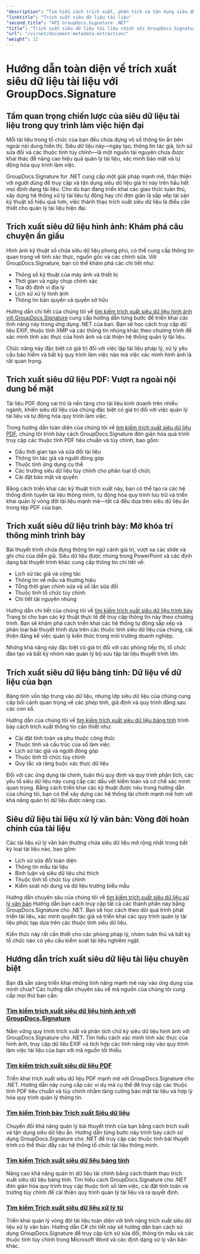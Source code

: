 ```yaml
---
"description": "Tìm hiểu cách trích xuất, phân tích và tận dụng siêu dữ liệu tài liệu trên nhiều định dạng tệp với GroupDocs.Signature cho .NET. Nâng cao bảo mật, hợp lý hóa quy trình làm việc và thu thập thông tin chi tiết hữu ích về tài liệu."
"linktitle": "Trích xuất siêu dữ liệu tài liệu"
"second_title": "API GroupDocs.Signature .NET"
"title": "Trích xuất siêu dữ liệu tài liệu chính với GroupDocs.Signature cho .NET"
"url": "/vi/net/document-metadata-extraction/"
"weight": 22
---
```


# Hướng dẫn toàn diện về trích xuất siêu dữ liệu tài liệu với GroupDocs.Signature

## Tầm quan trọng chiến lược của siêu dữ liệu tài liệu trong quy trình làm việc hiện đại

Mỗi tài liệu trong tổ chức của bạn đều chứa đựng vô số thông tin ẩn bên ngoài nội dung hiển thị. Siêu dữ liệu này—ngày tạo, thông tin tác giả, lịch sử sửa đổi và các thuộc tính tùy chỉnh—là một nguồn tài nguyên chưa được khai thác để nâng cao hiệu quả quản lý tài liệu, xác minh bảo mật và tự động hóa quy trình làm việc.

GroupDocs.Signature for .NET cung cấp một giải pháp mạnh mẽ, thân thiện với người dùng để truy cập và tận dụng siêu dữ liệu giá trị này trên hầu hết mọi định dạng tài liệu. Cho dù bạn đang triển khai các giao thức tuân thủ, xây dựng hệ thống xử lý tài liệu tự động hay chỉ đơn giản là sắp xếp tài sản kỹ thuật số hiệu quả hơn, việc thành thạo trích xuất siêu dữ liệu là điều cần thiết cho quản lý tài liệu hiện đại.

## Trích xuất siêu dữ liệu hình ảnh: Khám phá câu chuyện ẩn giấu

Hình ảnh kỹ thuật số chứa siêu dữ liệu phong phú, có thể cung cấp thông tin quan trọng về tính xác thực, nguồn gốc và các chỉnh sửa. Với GroupDocs.Signature, bạn có thể khám phá các chi tiết như:

- Thông số kỹ thuật của máy ảnh và thiết bị
- Thời gian và ngày chụp chính xác
- Tọa độ định vị địa lý
- Lịch sử xử lý hình ảnh
- Thông tin bản quyền và quyền sở hữu

Hướng dẫn chi tiết của chúng tôi về [tìm kiếm trích xuất siêu dữ liệu hình ảnh với GroupDocs.Signature](./search-image-metadata-extraction/) cung cấp hướng dẫn từng bước để triển khai các tính năng này trong ứng dụng .NET của bạn. Bạn sẽ học cách truy cập dữ liệu EXIF, thuộc tính XMP và các thông tin nhúng khác theo chương trình để xác minh tính xác thực của hình ảnh và cải thiện hệ thống quản lý tài liệu.

Chức năng này đặc biệt có giá trị đối với việc lập tài liệu pháp lý, xử lý yêu cầu bảo hiểm và bất kỳ quy trình làm việc nào mà việc xác minh hình ảnh là rất quan trọng.

## Trích xuất siêu dữ liệu PDF: Vượt ra ngoài nội dung bề mặt

Tài liệu PDF đóng vai trò là nền tảng cho tài liệu kinh doanh trên nhiều ngành, khiến siêu dữ liệu của chúng đặc biệt có giá trị đối với việc quản lý tài liệu và tự động hóa quy trình làm việc.

Trong hướng dẫn toàn diện của chúng tôi về [tìm kiếm trích xuất siêu dữ liệu PDF](./search-pdf-metadata-extraction/), chúng tôi trình bày cách GroupDocs.Signature đơn giản hóa quá trình truy cập các thuộc tính PDF tiêu chuẩn và tùy chỉnh, bao gồm:

- Dấu thời gian tạo và sửa đổi tài liệu
- Thông tin tác giả và người đóng góp
- Thuộc tính ứng dụng cụ thể
- Các trường siêu dữ liệu tùy chỉnh cho phân loại tổ chức
- Cài đặt bảo mật và quyền

Bằng cách triển khai các kỹ thuật trích xuất này, bạn có thể tạo ra các hệ thống định tuyến tài liệu thông minh, tự động hóa quy trình lưu trữ và triển khai quản lý vòng đời tài liệu mạnh mẽ—tất cả đều dựa trên siêu dữ liệu ẩn trong tệp PDF của bạn.

## Trích xuất siêu dữ liệu trình bày: Mở khóa trí thông minh trình bày

Bài thuyết trình chứa đựng thông tin ngữ cảnh giá trị, vượt xa các slide và ghi chú của diễn giả. Siêu dữ liệu được nhúng trong PowerPoint và các định dạng bài thuyết trình khác cung cấp thông tin chi tiết về:

- Lịch sử tác giả và cộng tác
- Thông tin về mẫu và thương hiệu
- Tổng thời gian chỉnh sửa và số lần sửa đổi
- Thuộc tính tổ chức tùy chỉnh
- Chi tiết tài nguyên nhúng

Hướng dẫn chi tiết của chúng tôi về [tìm kiếm trích xuất siêu dữ liệu trình bày](./search-presentation-metadata-extraction/) Trang bị cho bạn các kỹ thuật thực tế để truy cập thông tin này theo chương trình. Bạn sẽ khám phá cách triển khai các hệ thống tự động sắp xếp và phân loại bài thuyết trình dựa trên các thuộc tính siêu dữ liệu của chúng, cải thiện đáng kể việc quản lý kiến thức trong môi trường doanh nghiệp.

Những khả năng này đặc biệt có giá trị đối với các phòng tiếp thị, tổ chức đào tạo và bất kỳ nhóm nào quản lý bộ sưu tập tài liệu thuyết trình lớn.

## Trích xuất siêu dữ liệu bảng tính: Dữ liệu về dữ liệu của bạn

Bảng tính vốn tập trung vào dữ liệu, nhưng lớp siêu dữ liệu của chúng cung cấp bối cảnh quan trọng về các phép tính, giả định và quy trình đằng sau các con số.

Hướng dẫn của chúng tôi về [tìm kiếm trích xuất siêu dữ liệu bảng tính](./search-spreadsheet-metadata-extraction/) trình bày cách trích xuất thông tin cần thiết như:

- Cài đặt tính toán và phụ thuộc công thức
- Thuộc tính và cấu trúc của sổ làm việc
- Lịch sử tác giả và người đóng góp
- Thuộc tính tổ chức tùy chỉnh
- Quy tắc và ràng buộc xác thực dữ liệu

Đối với các ứng dụng tài chính, tuân thủ quy định và quy trình phân tích, các yếu tố siêu dữ liệu này cung cấp các dấu vết kiểm toán và cơ chế xác minh quan trọng. Bằng cách triển khai các kỹ thuật được nêu trong hướng dẫn của chúng tôi, bạn có thể xây dựng các hệ thống tài chính mạnh mẽ hơn với khả năng quản trị dữ liệu được nâng cao.

## Siêu dữ liệu tài liệu xử lý văn bản: Vòng đời hoàn chỉnh của tài liệu

Các tài liệu xử lý văn bản thường chứa siêu dữ liệu mở rộng nhất trong bất kỳ loại tài liệu nào, bao gồm:

- Lịch sử sửa đổi toàn diện
- Thông tin mẫu tài liệu
- Bình luận và siêu dữ liệu chú thích
- Thuộc tính tổ chức tùy chỉnh
- Kiểm soát nội dung và dữ liệu trường biểu mẫu

Hướng dẫn chuyên sâu của chúng tôi về [tìm kiếm trích xuất siêu dữ liệu xử lý văn bản](./search-word-processing-metadata-extraction/) Hướng dẫn bạn cách truy cập tất cả các thành phần này bằng GroupDocs.Signature cho .NET. Bạn sẽ học cách theo dõi quá trình phát triển tài liệu, xác minh quyền tác giả và triển khai các quy trình quản lý tài liệu phức tạp dựa trên các thuộc tính siêu dữ liệu.

Kiến thức này rất cần thiết cho các phòng pháp lý, nhóm tuân thủ và bất kỳ tổ chức nào có yêu cầu kiểm soát tài liệu nghiêm ngặt.

## Hướng dẫn trích xuất siêu dữ liệu tài liệu chuyên biệt

Bạn đã sẵn sàng triển khai những tính năng mạnh mẽ này vào ứng dụng của mình chưa? Các hướng dẫn chuyên sâu về mã nguồn của chúng tôi cung cấp mọi thứ bạn cần:

### [Tìm kiếm trích xuất siêu dữ liệu hình ảnh với GroupDocs.Signature](./search-image-metadata-extraction/)
Nắm vững quy trình trích xuất và phân tích chữ ký siêu dữ liệu hình ảnh với GroupDocs.Signature cho .NET. Tìm hiểu cách xác minh tính xác thực của hình ảnh, truy cập dữ liệu EXIF và tích hợp các tính năng này vào quy trình làm việc tài liệu của bạn với mã nguồn tối thiểu.

### [Tìm kiếm trích xuất siêu dữ liệu PDF](./search-pdf-metadata-extraction/)
Triển khai trích xuất siêu dữ liệu PDF mạnh mẽ với GroupDocs.Signature cho .NET. Hướng dẫn này cung cấp các ví dụ mã cụ thể để truy cập các thuộc tính PDF tiêu chuẩn và tùy chỉnh nhằm tăng cường bảo mật tài liệu và hợp lý hóa quy trình quản lý thông tin.

### [Tìm kiếm Trình bày Trích xuất Siêu dữ liệu](./search-presentation-metadata-extraction/)
Chuyển đổi khả năng quản lý bài thuyết trình của bạn bằng cách trích xuất và tận dụng siêu dữ liệu ẩn. Hướng dẫn từng bước này trình bày cách sử dụng GroupDocs.Signature cho .NET để truy cập các thuộc tính bài thuyết trình có thể thúc đẩy các hệ thống tổ chức tài liệu thông minh.

### [Tìm kiếm Trích xuất siêu dữ liệu bảng tính](./search-spreadsheet-metadata-extraction/)
Nâng cao khả năng quản trị dữ liệu tài chính bằng cách thành thạo trích xuất siêu dữ liệu bảng tính. Tìm hiểu cách GroupDocs.Signature cho .NET đơn giản hóa quy trình truy cập thuộc tính sổ làm việc, cài đặt tính toán và trường tùy chỉnh để cải thiện quy trình quản lý tài liệu và ra quyết định.

### [Tìm kiếm Trích xuất siêu dữ liệu xử lý từ](./search-word-processing-metadata-extraction/)
Triển khai quản lý vòng đời tài liệu toàn diện với tính năng trích xuất siêu dữ liệu xử lý văn bản. Hướng dẫn C# chi tiết này sẽ hướng dẫn bạn cách sử dụng GroupDocs.Signature để truy cập lịch sử sửa đổi, thông tin mẫu và các thuộc tính tùy chỉnh trong Microsoft Word và các định dạng xử lý văn bản khác.